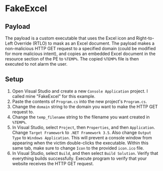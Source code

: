 # FakeExcel

## Payload
The payload is a custom executable that uses the Excel icon and Right-to-Left Override (RTLO) to mask as an Excel document. The payload makes a non-malicious HTTP GET request to a specified domain (could be modified for more malicious intent), and copies an embedded Excel document in the resource section of the PE to `%TEMP%`. The copied `%TEMP%` file is then executed to not alarm the user.

## Setup
1. Open Visual Studio and create a new `Console Application` project. I called mine "FakeExcel" for this example.
2. Paste the contents of `Program.cs` into the new project's `Program.cs`.
3. Change the `domain` string to the domain you want to make the HTTP GET request to.
4. Change the `temp_filename` string to the filename you want created in `%TEMP%`.
5. In Visual Studio, select `Project`, then `Properties`, and then `Application`. Change `Target Framework` to `.NET Framework 3.5`. Also change `Output Type` to `Windows Application`. This will prevent a console window from appearing when the victim double-clicks the executable. Within this same tab, make sure to change `Icon` to the provided `icon.ico` file.
6. In Visual Studio, select `Build`, and then select `Build Solution`. Verify that everything builds successfully. Execute program to verify that your website receives the HTTP GET request.
